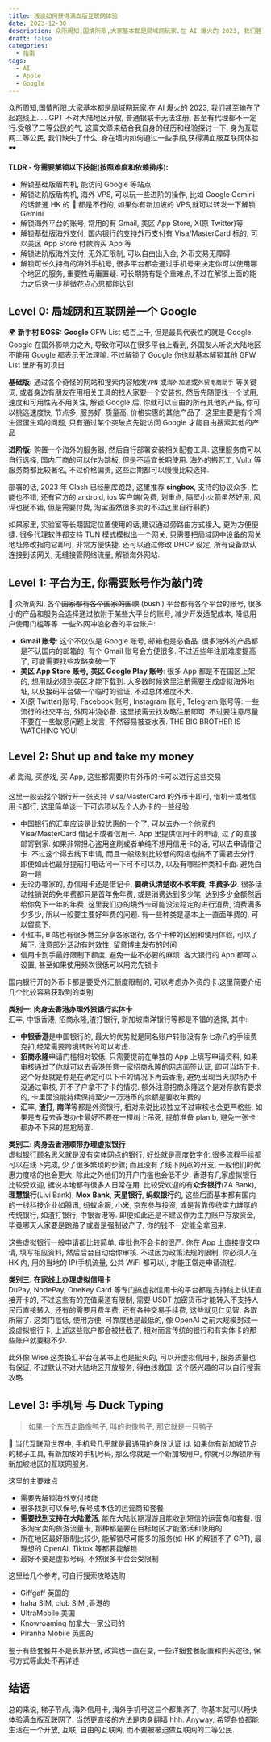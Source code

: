 ```yaml
---
title: 浅谈如何获得满血版互联网体验
date: 2023-12-30
description: 众所周知,国情所限,大家基本都是局域网玩家.在 AI 爆火的 2023, 我们甚至输在了起跑线上……GPT 不对大陆地区开放, 普通银联卡无法注册, 甚至有代理都不一定行.受够了二等公民的气, 这篇文章来结合我自身的经历和经验探讨一下, 身为互联网二等公民, 我们缺失了什么, 身在墙内如何通过一些手段,获得满血版互联网体验 🕶️
draft: false
categories:
  - 指南
tags:
  - AI
  - Apple
  - Google
---
```


众所周知,国情所限,大家基本都是局域网玩家.在 AI 爆火的 2023, 我们甚至输在了起跑线上……GPT 不对大陆地区开放, 普通银联卡无法注册, 甚至有代理都不一定行.受够了二等公民的气, 这篇文章来结合我自身的经历和经验探讨一下, 身为互联网二等公民, 我们缺失了什么, 身在墙内如何通过一些手段,获得满血版互联网体验 🕶️

**TLDR - 你需要解锁以下技能(按照难度和依赖排序):**

- 解锁基础版盾构机, 能访问 Google 等站点
- 解锁进阶版盾构机, 海外 VPS, 可以玩一些进阶的操作, 比如 Google Gemini 的话普通 HK 的 🐔 都是不行的, 如果你有新加坡的 VPS,就可以转发一下解锁 Gemini
- 解锁海外平台的账号, 常用的有 Gmail, 美区 App Store, X(原 Twitter)等
- 解锁基础版海外支付, 国内银行的支持外币支付有 Visa/MasterCard 标的, 可以美区 App Store 付款购买 App 等
- 解锁进阶版海外支付, 无外汇限制, 可以自由出入金, 外币交易无障碍
- 解锁可长久持有的海外手机号, 很多平台都会通过手机号来决定你可以使用哪个地区的服务, 重要性毋庸置疑. 可长期持有是个重难点,不过在解锁上面的能力之后这一步稍微花点心思都能达到

## Level 0: 局域网和互联网差一个 Google

🌍 **新手村 BOSS: Google**
GFW List 成百上千, 但是最具代表性的就是 Google. Google 在国外影响力之大, 导致你可以在很多平台上看到, 外国友人听说大陆地区不能用 Google 都表示无法理喻. 不过解锁了 Google 你也就基本解锁其他 GFW List 里所有的项目

**基础版:**
通过各个奇怪的网站和搜索内容触发`VPN` 或`海外加速`或`外贸电商助手` 等关键词, 或者身边有朋友在用相关工具的找人家要一个安装包, 然后先随便找一个试用, 速度和可用性先不用关注, 解锁 Google 后, 你就可以自由的所有其他的产品, 你可以挑选速度快, 节点多, 服务好, 质量高, 价格实惠的其他产品了. 这里主要是有个鸡生蛋蛋生鸡的问题, 只有通过某个突破点先能访问 Google 才能自由搜索其他的产品

**进阶版:**
购置一个海外的服务器, 然后自行部署安装相关配套工具. 这里服务商可以自行选择, 国内厂商的可以作为跳板, 但是不适宜长期使用. 海外的搬瓦工, Vultr 等服务商都比较著名, 不过价格偏贵, 这些后期都可以慢慢比较选择.

部署的话, 2023 年 Clash 已经删库跑路, 这里推荐 **singbox**, 支持的协议众多, 性能也不错, 还有官方的 android, ios 客户端(免费, 划重点, 隔壁小火箭虽然好用, 风评也挺不错, 但是需要付费, 淘宝虽然很多卖的不过这里自行斟酌)

如果家里, 实验室等长期固定位置使用的话,建议通过旁路由方式接入, 更为方便便捷. 很多代理软件都支持 TUN 模式模拟出一个网关, 只需要把局域网中设备的网关地址修改指向它即可, 非常方便快捷. 还可以通过修改 DHCP 设定, 所有设备默认连接到该网关, 无缝接管网络流量, 解锁海外网站.

## Level 1: 平台为王, 你需要账号作为敲门砖

📒 众所周知, 各个~~国家都有各个国家的国歌~~ (bushi) 平台都有各个平台的账号, 很多小的产品和服务会选择通过依附于某些大平台的账号, 减少开发适配成本, 降低用户使用门槛等等. 一些外网冲浪必备的平台账户:

- **Gmail 账号**: 这个不仅仅是 Google 账号, 邮箱也是必备品. 很多海外的产品都是不认国内的邮箱的, 有个 Gmail 账号会方便很多. 不过近些年注册难度提高了, 可能需要找些攻略突破一下
- **美区 App Store 账号,** **美区 Google Play 账号**: 很多 App 都是不在国区上架的, 想用就必须到美区才能下载到. 大多数时候这里注册需要生成虚拟海外地址, 以及接码平台做一个临时的验证, 不过总体难度不大.
- X(原 Twitter)账号, Facebook 账号, Instagram 账号, Telegram 账号等: 一些流行的社交平台, 外网冲浪必备. 这里按需去找攻略注册即可. 不过要注意尽量不要在一些敏感问题上发言, 不然容易被查水表. THE BIG BROTHER IS WATCHING YOU!

## Level 2: Shut up and take my money

💰 海淘, 买游戏, 买 App, 这些都需要你有外币的卡可以进行这些交易

这里一般去找个银行开一张支持 Visa/MasterCard 的外币卡即可, 借机卡或者信用卡都行, 这里简单谈一下可选项以及个人办卡的一些经验.

- 中国银行的汇率应该是比较优惠的一个了, 可以去办一个他家的 Visa/MasterCard 借记卡或者信用卡. App 里提供信用卡的申请, 过了的直接邮寄到家. 如果非常担心盗用盗刷或者单纯不想用信用卡的话, 可以去申请借记卡. 不过这个得去线下申请, 而且一般级别比较低的网店也搞不了需要去分行. 即便如此也最好提前打电话问一下可不可以办, 以及有哪些种类和卡面. 避免白跑一趟
- 无论办哪家的, 办信用卡还是借记卡, **要确认清楚收不收年费, 年费多少**. 很多活动推销说的免年费都只是首年免年费, 或是消费达到多少笔, 达到多少金额然后给你免下一年的年费. 这里我们办的境外卡可能没法稳定的进行消费, 消费满多少多少, 所以一般要主要好年费的问题. 有一些种类是基本上一直面年费的, 可以留意下.
- 小红书, B 站也有很多博主分享各家银行, 各个卡种的区别和使用体验, 可以了解下. 注意部分活动有时效性, 留意博主发布的时间
- 信用卡到手最好限制下额度, 避免一些不必要的麻烦. 各大银行的 App 都可以设置, 甚至如果使用频次很低可以用完先锁卡

国内银行开的外币卡都是要受外汇额度限制的, 可以考虑办外资的卡.这里简要介绍几个比较容易获取到的类别

**类别一: 肉身去香港办理外资银行实体卡**  
汇丰, 中银香港, 招商永隆,渣打银行, 新加坡南洋银行等都是不错的选择, 其中:

- **中银香港**是中国银行的, 最大的优势就是同名账户转账没有杂七杂八的手续费克扣,经常需要跨境转账的可以考虑.
- **招商永隆**申请门槛相对较低, 只需要提前在单独的 App 上填写申请资料, 如果审核通过了你就可以去香港任意一家招商永隆的网店面签认证, 即可当场下卡. 这个好处就是你是在确定可以下卡的情况下再去香港, 避免出现当天现场办卡没通过审核, 开不了户拿不了卡的情况. 额外注意招商永隆这个是对存款有要求的, 卡里面没能持续保持至少一万港币的余额是要收年费的
- **汇丰**, **渣打**, **南洋**等都是外资银行, 相对来说比较独立不过审核也会更严格些, 如果是专程去香港办卡最好不要在一棵树上吊死, 提前准备 plan b, 避免一张卡都办不下来的尴尬局面.

**类别二: 肉身去香港顺带办理虚拟银行**  
虚拟银行顾名思义就是没有实体网点的银行, 好处就是高度数字化,很多流程手续都可以在线下完成, 少了很多繁琐的步骤; 而且没有了线下网点的开支, 一般他们的优惠力度啥的也会更大. 除此之外他们的开户门槛也会低不少. 香港有几家虚拟银行比较受欢迎, 据说本地都有很多人日常在用. 比较受欢迎的有**众安银行**(ZA Bank), **理慧银行**(Livi Bank), **Mox Bank**, **天星银行**, **蚂蚁银行**的, 这些后面基本都有国内的一线科技企业如腾讯, 蚂蚁金服, 小米, 京东参与投资, 或是背靠传统实力雄厚的传统银行, 如渣打银行, 中银香港等. 即便如此还是不建议作为主力账户存放资金, 毕竟哪天人家要是跑路了或者是强制破产了, 你的钱不一定能全拿回来.

这些虚拟银行一般申请都比较简单, 审批也不会卡的很严. 你在 App 上直接提交申请, 填写相应资料, 然后后台自动给你审核. 不过因为政策法规的限制, 你必须人在 HK 内, 用的当地的 IP(手机流量, 公共 WiFi 都可以), 才能正常走申请流程.

**类别三: 在家线上办理虚拟信用卡**  
DuPay, NodePay, OneKey Card 等专门搞虚拟信用卡的平台都是支持线上认证直接开卡的, 不过这些有的充值渠道有限制, 需要 USDT 加密货币才能转入不支持人民币直接转入, 还有的需要月费年费, 还有各种交易手续费, 这些就见仁见智, 各取所需了. 这类门槛低, 使用方便, 可靠度也是最低的, 像 OpenAI 之前大规模封过一波虚拟银行卡, 上述这些账户都会被拦截了, 相对而言传统的银行和有实体卡的那些账户就要稳不少.

此外像 Wise 这类换汇平台在某书上也是挺火的, 可以开虚拟信用卡, 服务质量也有保证, 不过默认不对大陆地区开放服务, 得曲线救国, 这个感兴趣的可以自行搜索攻略.

## Level 3: 手机号 与 Duck Typing

> 如果一个东西走路像鸭子, 叫的也像鸭子, 那它就是一只鸭子

📱 当代互联网世界中, 手机号几乎就是最通用的身份认证 id. 如果你有新加坡节点的梯子工具, 有新加坡的手机号码, 那么你就是一个新加坡用户, 你就可以解锁所有新加坡地区的互联网服务.

这里的主要难点

- 需要先解锁海外支付技能
- 很多找到可以保号,保号成本低的运营商和套餐
- **需要找到支持在大陆激活**, 能在大陆长期漫游且能收到短信的运营商和套餐. 很多淘宝卖的旅游流量卡, 那种都是要在目标地区才能激活和使用的
- 所在地区最好限制比较少, 能解锁尽可能多的服务(如 HK 的解锁不了 GPT), 最理想的 OpenAI, Tiktok 等都要能解锁
- 最好不要是虚拟号码, 不然很多平台会受限制

这里给几个参考, 可自行搜索攻略选购

- Giffgaff 英国的
- haha SIM, club SIM ,香港的
- UltraMobile 美国
- Knowroaming 加拿大一家公司的
- Piranha Mobile 英国的

鉴于有些套餐并不是长期开放, 政策也一直在变, 一些详细套餐配置和购买途径, 保号方式等此处不再详述

## 结语

总的来说, 梯子节点, 海外信用卡, 海外手机号这三个都集齐了, 你基本就可以畅快体验满血版互联网了. 当然更直接的方法是肉身翻墙 hhh. Anyway, 希望各位都能生活在一个开放, 互联, 自由的互联网, 而不要被被迫做互联网的二等公民.
